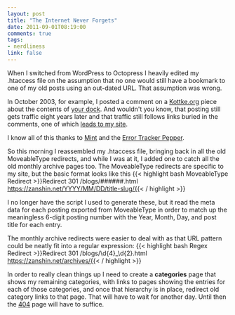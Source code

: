 ```yaml
---
layout: post
title: "The Internet Never Forgets"
date: 2011-09-01T08:19:00
comments: true
tags:
- nerdliness
link: false
---
```

When I switched from WordPress to Octopress I heavily edited my .htaccess file on the assumption that no one would still have a bookmark to one of my old posts using an out-dated URL. That assumption was wrong.

In October 2003, for example, I posted a comment on a [Kottke.org](http://kottke.org "Kottke.org") piece about the contents of [your dock](http://kottke.org/03/10/os-x-dock "Your Dock, if you please"). And wouldn't you know, that posting still gets traffic eight years later and that traffic still follows links buried in the comments, one of which [leads to my site](http://www.zanshin.net/blogs/000281.html "What's up, Dock?").

I know all of this thanks to [Mint](http://haveamint.com "Mint") and the [Error Tracker Pepper](http://haveamint.com/peppermill/pepper/47/error_tracker/ "Error Tracker Pepper"). 

So this morning I reassembled my .htaccess file, bringing back in all the old MoveableType redirects, and while I was at it, I added one to catch all the old monthly archive pages too. The MoveableType redirects are specific to my site, but the basic format looks like this {{< highlight bash  MoveableType Redirect >}}Redirect 301 /blogs/######.html https://zanshin.net/YYYY/MM/DD/title-slug/{{< / highlight >}}

I no longer have the script I used to generate these, but it read the meta data for each posting exported from MoveableType in order to match up the meaningless 6-digit posting number with the Year, Month, Day, and post title for each entry.

The monthly archive redirects were easier to deal with as that URL pattern could be neatly fit into a regular expression: {{< highlight bash  Regex Redirect >}}Redirect 301 /blogs/\d{4}_\d{2}.html https://zanshin.net/archives/{{< / highlight >}}

In order to really clean things up I need to create a **categories** page that shows my remaining categories, with links to pages showing the entries for each of those categories, and once that hierarchy is in place, redirect old category links to that page. That will have to wait for another day. Until then the [404](https://zanshin.net/404/ "404") page will have to suffice.
